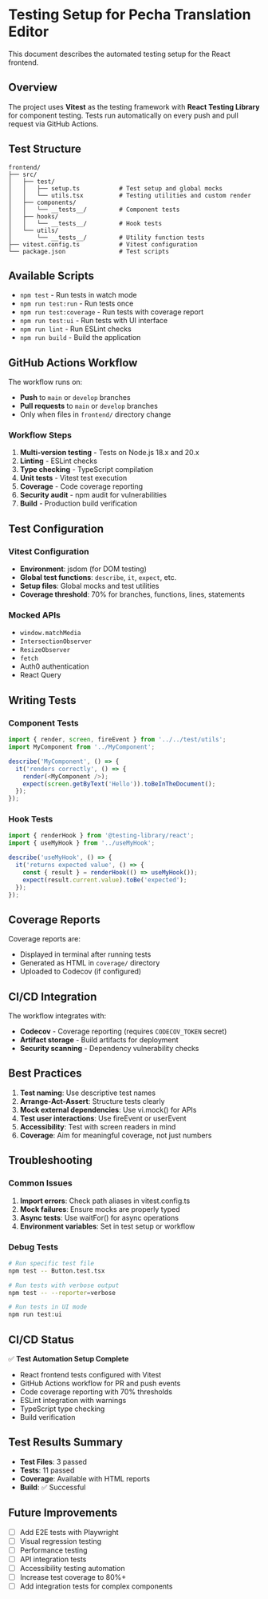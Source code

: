 # Testing Setup for Pecha Translation Editor

This document describes the automated testing setup for the React frontend.

## Overview

The project uses **Vitest** as the testing framework with **React Testing Library** for component testing. Tests run automatically on every push and pull request via GitHub Actions.

## Test Structure

```
frontend/
├── src/
│   ├── test/
│   │   ├── setup.ts           # Test setup and global mocks
│   │   └── utils.tsx          # Testing utilities and custom render
│   ├── components/
│   │   └── __tests__/         # Component tests
│   ├── hooks/
│   │   └── __tests__/         # Hook tests
│   └── utils/
│       └── __tests__/         # Utility function tests
├── vitest.config.ts           # Vitest configuration
└── package.json               # Test scripts
```

## Available Scripts

- `npm test` - Run tests in watch mode
- `npm run test:run` - Run tests once
- `npm run test:coverage` - Run tests with coverage report
- `npm run test:ui` - Run tests with UI interface
- `npm run lint` - Run ESLint checks
- `npm run build` - Build the application

## GitHub Actions Workflow

The workflow runs on:
- **Push** to `main` or `develop` branches
- **Pull requests** to `main` or `develop` branches
- Only when files in `frontend/` directory change

### Workflow Steps

1. **Multi-version testing** - Tests on Node.js 18.x and 20.x
2. **Linting** - ESLint checks
3. **Type checking** - TypeScript compilation
4. **Unit tests** - Vitest test execution
5. **Coverage** - Code coverage reporting
6. **Security audit** - npm audit for vulnerabilities
7. **Build** - Production build verification

## Test Configuration

### Vitest Configuration
- **Environment**: jsdom (for DOM testing)
- **Global test functions**: `describe`, `it`, `expect`, etc.
- **Setup files**: Global mocks and test utilities
- **Coverage threshold**: 70% for branches, functions, lines, statements

### Mocked APIs
- `window.matchMedia`
- `IntersectionObserver`
- `ResizeObserver`
- `fetch`
- Auth0 authentication
- React Query

## Writing Tests

### Component Tests
```typescript
import { render, screen, fireEvent } from '../../test/utils';
import MyComponent from '../MyComponent';

describe('MyComponent', () => {
  it('renders correctly', () => {
    render(<MyComponent />);
    expect(screen.getByText('Hello')).toBeInTheDocument();
  });
});
```

### Hook Tests
```typescript
import { renderHook } from '@testing-library/react';
import { useMyHook } from '../useMyHook';

describe('useMyHook', () => {
  it('returns expected value', () => {
    const { result } = renderHook(() => useMyHook());
    expect(result.current.value).toBe('expected');
  });
});
```

## Coverage Reports

Coverage reports are:
- Displayed in terminal after running tests
- Generated as HTML in `coverage/` directory
- Uploaded to Codecov (if configured)

## CI/CD Integration

The workflow integrates with:
- **Codecov** - Coverage reporting (requires `CODECOV_TOKEN` secret)
- **Artifact storage** - Build artifacts for deployment
- **Security scanning** - Dependency vulnerability checks

## Best Practices

1. **Test naming**: Use descriptive test names
2. **Arrange-Act-Assert**: Structure tests clearly
3. **Mock external dependencies**: Use vi.mock() for APIs
4. **Test user interactions**: Use fireEvent or userEvent
5. **Accessibility**: Test with screen readers in mind
6. **Coverage**: Aim for meaningful coverage, not just numbers

## Troubleshooting

### Common Issues

1. **Import errors**: Check path aliases in vitest.config.ts
2. **Mock failures**: Ensure mocks are properly typed
3. **Async tests**: Use waitFor() for async operations
4. **Environment variables**: Set in test setup or workflow

### Debug Tests
```bash
# Run specific test file
npm test -- Button.test.tsx

# Run tests with verbose output
npm test -- --reporter=verbose

# Run tests in UI mode
npm run test:ui
```

## CI/CD Status

✅ **Test Automation Setup Complete**
- React frontend tests configured with Vitest
- GitHub Actions workflow for PR and push events
- Code coverage reporting with 70% thresholds
- ESLint integration with warnings
- TypeScript type checking
- Build verification

## Test Results Summary
- **Test Files**: 3 passed
- **Tests**: 11 passed  
- **Coverage**: Available with HTML reports
- **Build**: ✅ Successful

## Future Improvements

- [ ] Add E2E tests with Playwright
- [ ] Visual regression testing
- [ ] Performance testing
- [ ] API integration tests
- [ ] Accessibility testing automation
- [ ] Increase test coverage to 80%+
- [ ] Add integration tests for complex components
